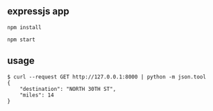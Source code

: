 expressjs app
-------------

```
npm install

npm start

```


usage
-------

```
$ curl --request GET http://127.0.0.1:8000 | python -m json.tool
{
    "destination": "NORTH 30TH ST",
    "miles": 14
}
```
